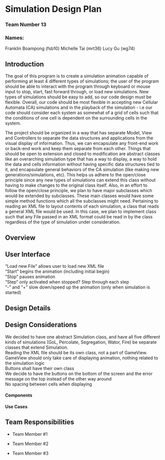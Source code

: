 # Simulation Design Plan
### Team Number 13
### Names:

Franklin Boampong (fsb10)
Michelle Tai (mrt36)
Lucy Gu (wg74)

## Introduction

The goal of this program is to create a simulation animation capable of performing 
at least 4 different types of simulations; the user of the program should be able 
to interact with the program through keyboard or mouse input to stop, start, fast
forward through, or load new simulations. New types of simulations should be easy 
to add, so our code design must be flexible. Overall, our code should be most 
flexible in accepting new Cellular Automata (CA) simulations and in the playback 
of the simulation - i.e our code should consider each system as somewhat of a grid 
of cells such that the conditions of one cell is dependent on the surrounding cells 
in the system. 

The project should be organized in a way that has separate Model, 
View and Controllers to separate the data structures and applications from the 
visual display of information. Thus, we can encapsulate any front-end work or 
back-end work and keep them separate from each other. Things that should be open 
to extension and closed to modification are abstract classes like an overarching 
simulation type that has a way to display, a way to hold the data and cells information 
without having specific data structures tied to it, and encapsulate general behaviors 
of the CA simulation (like making new generations/simulations, etc). This helps us 
adhere to the open/close principle since any new types of simulations can extend 
this class without having to make changes to the original class itself. Also, in an 
effort to follow the open/close principle, we plan to have major subclasses which 
would be extended by subclasses. These main classes would have some simple method 
functions which all the subclasses might need. Pertaining to reading an XML file 
to layout contents of each simulation, a class that reads a general XML file would 
be used. In this case, we plan to implement class such that any File passed in an XML 
format could be read in by the class regardless of the type of simulation under consideration.




## Overview


## User Interface

“Load new File” allows user to load new XML file  
“Start” begins the animation (including initial begin)  
“Stop” pauses animation  
“Step” only activated when stopped? Step through each step  
“-” and “+” slow down/speed up the animation (only when simulation is started)  



## Design Details


## Design Considerations

We decided to have one abstract Simulation class, and have all five different kinds of 
simulations (GoL, Percolate, Segregation, Wator, Fire) be separate classes that extend Simulation.  
Reading the XML file should be its own class, not a part of GameView.  
GameView should only take care of displaying animation, nothing related to the simulation logic  
Buttons shall have their own class  
We decide to have the buttons on the bottom of the screen and the error message on the top 
instead of the other way around  
No spacing between cells when displaying  




#### Components

#### Use Cases


## Team Responsibilities

 * Team Member #1

 * Team Member #2

 * Team Member #3

